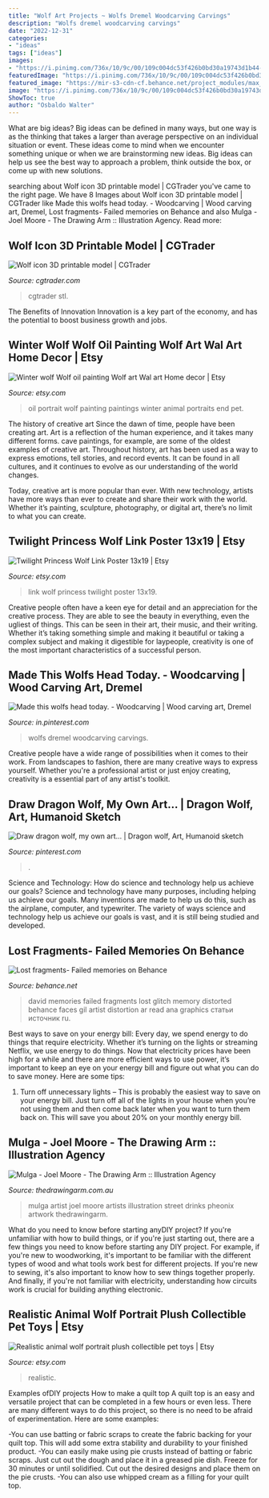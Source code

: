 ```yaml
---
title: "Wolf Art Projects ~ Wolfs Dremel Woodcarving Carvings"
description: "Wolfs dremel woodcarving carvings"
date: "2022-12-31"
categories:
- "ideas"
tags: ["ideas"]
images:
- "https://i.pinimg.com/736x/10/9c/00/109c004dc53f426b0bd30a19743d1b44--wolf-dragon.jpg"
featuredImage: "https://i.pinimg.com/736x/10/9c/00/109c004dc53f426b0bd30a19743d1b44--wolf-dragon.jpg"
featured_image: "https://mir-s3-cdn-cf.behance.net/project_modules/max_1200/dfa4d049739163.5608664fb87a4.png"
image: "https://i.pinimg.com/736x/10/9c/00/109c004dc53f426b0bd30a19743d1b44--wolf-dragon.jpg"
ShowToc: true
author: "Osbaldo Walter"
---
```



What are big ideas?
Big ideas can be defined in many ways, but one way is as the thinking that takes a larger than average perspective on an individual situation or event. These ideas come to mind when we encounter something unique or when we are brainstorming new ideas. Big ideas can help us see the best way to approach a problem, think outside the box, or come up with new solutions.

	

		
searching about Wolf icon 3D printable model | CGTrader you've came to the right page. We have 8 Images about Wolf icon 3D printable model | CGTrader like Made this wolfs head today. - Woodcarving | Wood carving art, Dremel, Lost fragments- Failed memories on Behance and also Mulga - Joel Moore - The Drawing Arm :: Illustration Agency. Read more:
		
    
## Wolf Icon 3D Printable Model | CGTrader

<img loading=lazy src="https://img2.cgtrader.com/items/2548411/bf7085f67b/wolf-icon-3d-model-obj-stl.jpg" onerror="this.onerror=null;this.src='https://tse4.mm.bing.net/th?id=OIP.nCCzXDPEyeGBUH6acwfLcAHaGP&amp;pid=15.1';" alt="Wolf icon 3D printable model | CGTrader">

_Source: cgtrader.com_

>cgtrader stl. 

	

The Benefits of Innovation
Innovation is a key part of the economy, and has the potential to boost business growth and jobs.

    
## Winter Wolf Wolf Oil Painting Wolf Art Wal Art Home Decor | Etsy

<img loading=lazy src="https://i.etsystatic.com/13568582/r/il/23965c/1468808085/il_fullxfull.1468808085_e2uy.jpg" onerror="this.onerror=null;this.src='https://tse3.mm.bing.net/th?id=OIP.xlgUrkKUyFre3Kzvln9SXAHaE4&amp;pid=15.1';" alt="Winter wolf Wolf oil painting Wolf art Wal art Home decor | Etsy">

_Source: etsy.com_

>oil portrait wolf painting paintings winter animal portraits end pet. 

	

The history of creative art
Since the dawn of time, people have been creating art. Art is a reflection of the human experience, and it takes many different forms. cave paintings, for example, are some of the oldest examples of creative art.
Throughout history, art has been used as a way to express emotions, tell stories, and record events. It can be found in all cultures, and it continues to evolve as our understanding of the world changes.

 Today, creative art is more popular than ever. With new technology, artists have more ways than ever to create and share their work with the world. Whether it’s painting, sculpture, photography, or digital art, there’s no limit to what you can create.

    
## Twilight Princess Wolf Link Poster 13x19 | Etsy

<img loading=lazy src="https://i.etsystatic.com/10064703/r/il/7d24a4/670944350/il_794xN.670944350_e4hn.jpg" onerror="this.onerror=null;this.src='https://tse3.mm.bing.net/th?id=OIP.yMgo1rrUa5tI5cQGfTZIJQHaK1&amp;pid=15.1';" alt="Twilight Princess Wolf Link Poster 13x19 | Etsy">

_Source: etsy.com_

>link wolf princess twilight poster 13x19. 

	

Creative people often have a keen eye for detail and an appreciation for the creative process. They are able to see the beauty in everything, even the ugliest of things. This can be seen in their art, their music, and their writing. Whether it’s taking something simple and making it beautiful or taking a complex subject and making it digestible for laypeople, creativity is one of the most important characteristics of a successful person.

    
## Made This Wolfs Head Today. - Woodcarving | Wood Carving Art, Dremel

<img loading=lazy src="https://i.pinimg.com/736x/98/52/89/9852898e100870efcf47811e790ef2be.jpg" onerror="this.onerror=null;this.src='https://tse2.mm.bing.net/th?id=OIP.uFgACelqGEVqTMubuG3YtwHaJ3&amp;pid=15.1';" alt="Made this wolfs head today. - Woodcarving | Wood carving art, Dremel">

_Source: in.pinterest.com_

>wolfs dremel woodcarving carvings. 

	

Creative people have a wide range of possibilities when it comes to their work. From landscapes to fashion, there are many creative ways to express yourself. Whether you're a professional artist or just enjoy creating, creativity is a essential part of any artist's toolkit.

    
## Draw Dragon Wolf, My Own Art... | Dragon Wolf, Art, Humanoid Sketch

<img loading=lazy src="https://i.pinimg.com/736x/10/9c/00/109c004dc53f426b0bd30a19743d1b44--wolf-dragon.jpg" onerror="this.onerror=null;this.src='https://tse1.mm.bing.net/th?id=OIP.jza5t0JrLnkfjCGO3wPuzwHaLH&amp;pid=15.1';" alt="Draw dragon wolf, my own art... | Dragon wolf, Art, Humanoid sketch">

_Source: pinterest.com_

>. 

	

Science and Technology: How do science and technology help us achieve our goals?
Science and technology have many purposes, including helping us achieve our goals. Many inventions are made to help us do this, such as the airplane, computer, and typewriter. The variety of ways science and technology help us achieve our goals is vast, and it is still being studied and developed.

    
## Lost Fragments- Failed Memories On Behance

<img loading=lazy src="https://mir-s3-cdn-cf.behance.net/project_modules/max_1200/dfa4d049739163.5608664fb87a4.png" onerror="this.onerror=null;this.src='https://tse2.mm.bing.net/th?id=OIP.LDcygxhFaO3UReWyFe1ahQHaFj&amp;pid=15.1';" alt="Lost fragments- Failed memories on Behance">

_Source: behance.net_

>david memories failed fragments lost glitch memory distorted behance faces gil artist distortion ar read ana graphics статьи источник ru. 

	

Best ways to save on your energy bill:
Every day, we spend energy to do things that require electricity. Whether it’s turning on the lights or streaming Netflix, we use energy to do things. Now that electricity prices have been high for a while and there are more efficient ways to use power, it’s important to keep an eye on your energy bill and figure out what you can do to save money. Here are some tips: 
1. Turn off unnecessary lights – This is probably the easiest way to save on your energy bill. Just turn off all of the lights in your house when you’re not using them and then come back later when you want to turn them back on. This will save you about 20% on your monthly energy bill. 

    
## Mulga - Joel Moore - The Drawing Arm :: Illustration Agency

<img loading=lazy src="https://thedrawingarm.com.au/wp-content/uploads/2012/09/TheDrawingArm_Mulga_PheonixDrinks2.jpg" onerror="this.onerror=null;this.src='https://tse1.mm.bing.net/th?id=OIP.4tT3YJeScMLoDUC-e5ntwQHaKw&amp;pid=15.1';" alt="Mulga - Joel Moore - The Drawing Arm :: Illustration Agency">

_Source: thedrawingarm.com.au_

>mulga artist joel moore artists illustration street drinks pheonix artwork thedrawingarm. 

	

What do you need to know before starting anyDIY project?
If you're unfamiliar with how to build things, or if you're just starting out, there are a few things you need to know before starting any DIY project. For example, if you're new to woodworking, it's important to be familiar with the different types of wood and what tools work best for different projects. If you're new to sewing, it's also important to know how to sew things together properly. And finally, if you're not familiar with electricity, understanding how circuits work is crucial for building anything electronic.

    
## Realistic Animal Wolf Portrait Plush Collectible Pet Toys | Etsy

<img loading=lazy src="https://i.etsystatic.com/19409934/r/il/3dc93a/1996391321/il_794xN.1996391321_fmiu.jpg" onerror="this.onerror=null;this.src='https://tse4.mm.bing.net/th?id=OIP.OxQZIB4P2eQV9pGTp757kQHaJ_&amp;pid=15.1';" alt="Realistic animal wolf portrait plush collectible pet toys | Etsy">

_Source: etsy.com_

>realistic. 

	

Examples ofDIY projects
How to make a quilt top
A quilt top is an easy and versatile project that can be completed in a few hours or even less. There are many different ways to do this project, so there is no need to be afraid of experimentation. Here are some examples: 

-You can use batting or fabric scraps to create the fabric backing for your quilt top. This will add some extra stability and durability to your finished product. 
-You can easily make using pie crusts instead of batting or fabric scraps. Just cut out the dough and place it in a greased pie dish. Freeze for 30 minutes or until solidified. Cut out the desired designs and place them on the pie crusts. 
-You can also use whipped cream as a filling for your quilt top.

